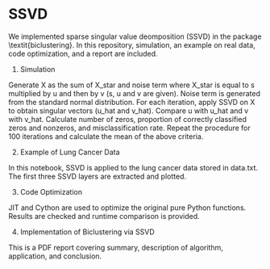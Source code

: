 # SSVD

We implemented sparse singular value deomposition (SSVD) in the package \textit{biclustering}. In this repository, simulation, an example on real data, code optimization, and a report are included. 

1. Simulation

Generate X as the sum of X_star and noise term where X_star is equal to s multiplied by u and then by v (s, u and v are given). Noise term is generated from the standard normal distribution. For each iteration, apply SSVD on X to obtain singular vectors (u_hat and v_hat). Compare u with u_hat and v with v_hat. Calculate number of zeros, proportion of correctly classified zeros and nonzeros, and misclassification rate. Repeat the procedure for 100 iterations and calculate the mean of the above criteria. 

2. Example of Lung Cancer Data

In this notebook, SSVD is applied to the lung cancer data stored in data.txt. The first three SSVD layers are extracted and plotted. 

3. Code Optimization

JIT and Cython are used to optimize the original pure Python functions. Results are checked and runtime comparison is provided.

4. Implementation of Biclustering via SSVD

This is a PDF report covering summary, description of algorithm, application, and conclusion.   
